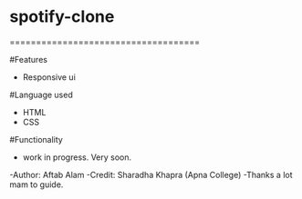 # spotify-clone
====================================

#Features
- Responsive ui

#Language used
- HTML
- CSS

#Functionality
- work in progress. Very soon.

  
-Author: Aftab Alam
-Credit: Sharadha Khapra (Apna College)
-Thanks a lot mam to guide.
